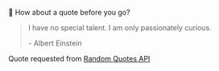 📣 How about a quote before you go?

> I have no special talent. I am only passionately curious.
>
> <p>- Albert Einstein</p>

Quote requested from [Random Quotes API](https://github.com/lukePeavey/quotable)
